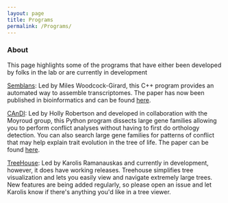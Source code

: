 ```yaml
---
layout: page
title: Programs
permalink: /Programs/
---
```



### About

This page highlights some of the programs that have either been developed by folks in the lab or are currently in development

[Semblans](https://github.com/gladshire/Semblans/): Led by Miles Woodcock-Girard, this C++ program provides an automated way to assemble transcriptomes. The paper has now been published in bioinformatics and can be found [here](https://academic.oup.com/bioinformatics/article/41/1/btaf003/7950665).

[CAnDI](https://github.com/HollyMaeRobertson/CAnDI): Led by Holly Robertson and developed in collaboration with the Moyroud group, this Python program dissects large gene families allowing you to perform conflict analyses without having to first do orthology detection. You can also search large gene families for patterns of conflict that may help explain trait evolution in the tree of life. The paper can be found [here](https://academic.oup.com/sysbio/advance-article/doi/10.1093/sysbio/syaf028/8126907?login=false).

[TreeHouse](https://github.com/karolisr/treehouse): Led by Karolis Ramanauskas and currently in development, however, it does have working releases. Treehouse simplifies tree visualization and lets you easily view and navigate extremely large trees. New features are being added regularly, so please open an issue and let Karolis know if there's anything you'd like in a tree viewer.
